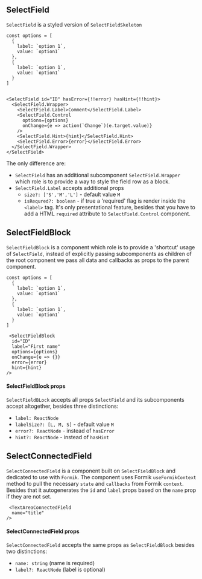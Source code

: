 ## SelectField

`SelectField` is a styled version of `SelectFieldSkeleton`

```
const options = [
  {
    label: `option 1`,
    value: `option1`
  },
  {
    label: `option 1`,
    value: `option1`
  }
]


<SelectField id="ID" hasError={!!error} hasHint={!!hint}>
  <SelectField.Wrapper>
    <SelectField.Label>Comment</SelectField.Label>
    <SelectField.Control
      options={options}
      onChange={e => action(`Change`)(e.target.value)}
    />
    <SelectField.Hint>{hint}</SelectField.Hint>
    <SelectField.Error>{error}</SelectField.Error>
  </SelectField.Wrapper>
</SelectField>
```

The only difference are:

- `SelectField` has an additional subcomponent `SelectField.Wrapper` which role is to provide a way to style the field row as a block.
- `SelectField.Label` accepts additional props
  - `size?: ['S','M','L']` - default value `M`
  - `isRequred?: boolean` - if true a 'required' flag is render inside the `<label>` tag. It's only presentational feature, besides that you have to add a HTML `required` attribute to `SelectField.Control` component.

## SelectFieldBlock

`SelectFieldBlock` is a component which role is to provide a 'shortcut' usage of `SelectField`, instead of explicitly passing subcomponents as children of the root component we pass all data and callbacks as props to the parent component.

```
const options = [
  {
    label: `option 1`,
    value: `option1`
  },
  {
    label: `option 1`,
    value: `option1`
  }
]

 <SelectFieldBlock
  id="ID"
  label="First name"
  options={options}
  onChange={e => {}}
  error={error}
  hint={hint}
/>
```

#### SelectFieldBlock props

`SelectFieldBLock` accepts all props `SelectField` and its subcomponents accept altogether, besides three distinctions:

- `label: ReactNode`
- `labelSize?: [L, M, S]` - default value `M`
- `error?: ReactNode` - instead of `hasError`
- `hint?: ReactNode` - instead of `hasHint`

## SelectConnectedField

`SelectConnectedField` is a component built on `SelectFieldBlock` and dedicated to use with `Formik`. The component uses Formik `useFormikContext` method to pull the necessary `state` and `callbacks` from Formik `context`. Besides that it autogenerates the `id` and `label` props based on the `name` prop if they are not set.

```
 <TextAreaConnectedField
  name="title"
/>
```

#### SelectConnectedField props

`SelectConnectedField` accepts the same props as `SelectFieldBlock` besides two distinctions:

- `name: string` (name is required)
- `label?: ReactNode` (label is optional)
